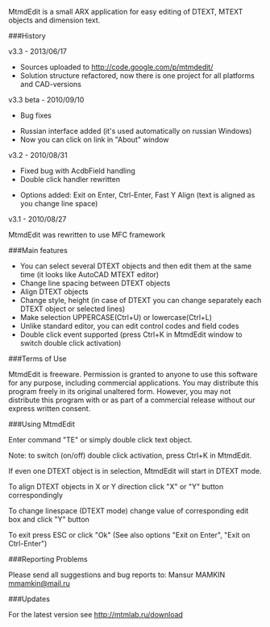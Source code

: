 MtmdEdit is a small ARX application for easy editing 
of DTEXT, MTEXT objects and dimension text.

###History

v3.3 - 2013/06/17

+ Sources uploaded to <http://code.google.com/p/mtmdedit/>
+ Solution structure refactored, now there is one project for all platforms and CAD-versions

v3.3 beta - 2010/09/10

* Bug fixes
+ Russian interface added (it's used automatically on russian Windows)
+ Now you can click on link in "About" window

v3.2 - 2010/08/31

* Fixed bug with AcdbField handling
* Double click handler rewritten
+ Options added: Exit on Enter, Ctrl-Enter, Fast Y Align 
(text is aligned as you change line space)  

v3.1 - 2010/08/27

MtmdEdit was rewritten to use MFC framework

###Main features

- You can select several DTEXT objects and then edit them at the same time (it looks like AutoCAD MTEXT editor)
- Change line spacing between DTEXT objects
- Align DTEXT objects
- Change style, height (in case of DTEXT you can change separately each DTEXT object or selected lines)
- Make selection UPPERCASE(Ctrl+U) or lowercase(Ctrl+L)
- Unlike standard editor, you can edit control codes and field codes
- Double click event supported (press Ctrl+K in MtmdEdit window to switch double click activation)

###Terms of Use

MtmdEdit is freeware.
Permission is granted to anyone to use this software for any purpose, 
including commercial applications.
You may distribute this program freely in its original unaltered
form. However, you may not distribute this program with or as
part of a commercial release without our express written consent.

###Using MtmdEdit

Enter command "TE" or simply double click text object.

Note: to switch (on/off) double click activation, press Ctrl+K in MtmdEdit. 

If even one DTEXT object is in selection, MtmdEdit will start in DTEXT mode.

To align DTEXT objects in X or Y direction click "X" or "Y" button correspondingly

To change linespace (DTEXT mode) change value of corresponding edit box and click "Y" button

To exit press ESC or click "Ok" (See also options "Exit on Enter", "Exit on Ctrl-Enter")

###Reporting Problems

Please send all suggestions and bug reports to:
	Mansur MAMKIN <mmamkin@mail.ru>

###Updates

For the latest version see <http://mtmlab.ru/download>
